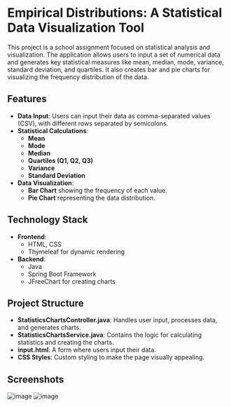 # Empirical Distributions: A Statistical Data Visualization Tool

This project is a school assignment focused on statistical analysis and visualization. The application allows users to input a set of numerical data and generates key statistical measures like mean, median, mode, variance, standard deviation, and quartiles. It also creates bar and pie charts for visualizing the frequency distribution of the data.

## Features

- **Data Input**: Users can input their data as comma-separated values (CSV), with different rows separated by semicolons.
- **Statistical Calculations**:
  - **Mean**
  - **Mode**
  - **Median**
  - **Quartiles (Q1, Q2, Q3)**
  - **Variance**
  - **Standard Deviation**
- **Data Visualization**:
  - **Bar Chart** showing the frequency of each value.
  - **Pie Chart** representing the data distribution.

## Technology Stack

- **Frontend**:
  - HTML, CSS
  - Thymeleaf for dynamic rendering
- **Backend**:
  - Java
  - Spring Boot Framework
  - JFreeChart for creating charts

## Project Structure

- **StatisticsChartsController.java**: Handles user input, processes data, and generates charts.
- **StatisticsChartsService.java**: Contains the logic for calculating statistics and creating the charts.
- **input.html**: A form where users input their data.
- **CSS Styles**: Custom styling to make the page visually appealing.

## Screenshots   
![image](https://github.com/user-attachments/assets/ce109abf-b888-474c-9e9e-d56d934f9d09)
![image](https://github.com/user-attachments/assets/3b8e392f-5674-4510-b9cf-9bae41b42bed)

